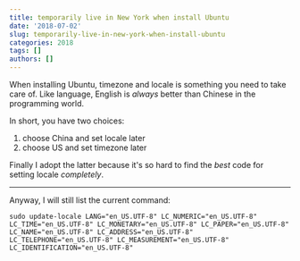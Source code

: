 ```yaml
---
title: temporarily live in New York when install Ubuntu
date: '2018-07-02'
slug: temporarily-live-in-new-york-when-install-ubuntu
categories: 2018
tags: []
authors: []
---
```




When installing Ubuntu, timezone and locale is something you need to take care of. Like language, English is _always_ better than Chinese in the programming world.

In short, you have two choices: 

  1. choose China and set locale later   
  2. choose US and set timezone later

Finally I adopt the latter because it's so hard to find the _best_ code for setting locale _completely_. 

---------------------

Anyway, I will still list the current command:

`sudo update-locale LANG="en_US.UTF-8" LC_NUMERIC="en_US.UTF-8" LC_TIME="en_US.UTF-8" LC_MONETARY="en_US.UTF-8" LC_PAPER="en_US.UTF-8" LC_NAME="en_US.UTF-8" LC_ADDRESS="en_US.UTF-8" LC_TELEPHONE="en_US.UTF-8" LC_MEASUREMENT="en_US.UTF-8" LC_IDENTIFICATION="en_US.UTF-8"`
